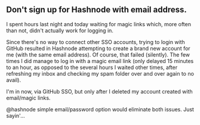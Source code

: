 ## Don't sign up for Hashnode with email address.

I spent hours last night and today waiting for magic links which, more often than not, didn't actually work for logging in.

Since there's no way to connect other SSO accounts, trying to login with GitHub resulted in Hashnode attempting to create a brand new account for me (with the same email address). Of course, that failed (silently). The few times I did manage to log in with a magic email link (only delayed 15 minutes to an hour, as opposed to the several hours I waited other times, after refreshing my inbox and checking my spam folder over and over again to no avail).

I'm in now, via GitHub SSO, but only after I deleted my account created with email/magic links.

@hashnode simple email/password option would eliminate both issues. Just sayin'...